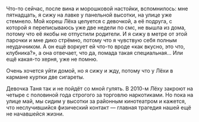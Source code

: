 Что-то сейчас, после вина и морошковой настойки, вспомнилось: мне пятнадцать, я сижу на лавке у панельной высотки, на улице уже стемнело. Мой кореш Лёха целуется с девочкой, а её подруга, с которой я переписываюсь уже две недели по смс, не вышла из дома, потому что её якобы не отпустили родители. И я сижу в метре от этой парочки и мне дико стрёмно, потому что я чувствую себя полным неудачником. А он ещё воркует ей что-то вроде «как вкусно, это что, клубника?», а она отвечает, что да, помада такая специальная… Или ещё какая-то херня, уже не помню.

Очень хочется уйти домой, но я сижу и жду, потому что у Лёхи в кармане куртки две сигареты.

Девочка Таня так и не пойдёт со мной гулять. В 2010-м Лёху закроют на четыре с половиной года строгого за торговлю наркотиками. Но пока на улице май, мы сидим у высотки за районным кинотеатром и кажется, что неслучившийся физический контакт — главная трагедия нашей ещё не начавшейся жизни.